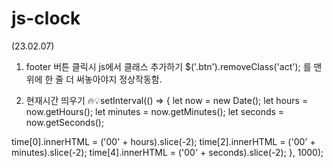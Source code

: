 # js-clock
(23.02.07)

1. footer 버튼 클릭시 js에서 클래스 추가하기
  $('.btn').removeClass('act'); 를 맨 위에 한 줄 더 써놓아야지 정상작동함.
  
2. 현재시간 띄우기
🔥💡setInterval(() => {
  let now = new Date();
  let hours = now.getHours();
  let minutes = now.getMinutes();
  let seconds = now.getSeconds();

  time[0].innerHTML = ('00' + hours).slice(-2);
  time[2].innerHTML = ('00' + minutes).slice(-2);
  time[4].innerHTML = ('00' + seconds).slice(-2);
}, 1000);

